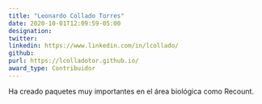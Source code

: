 ```yaml
---
title: "Leonardo Collado Torres"
date: 2020-10-01T12:09:59-05:00
designation: 
twitter: 
linkedin: https://www.linkedin.com/in/lcollado/
github: 
purl: https://lcolladotor.github.io/
award_type: Contribuidor
---
```


Ha creado paquetes muy importantes en el área biológica como Recount.
